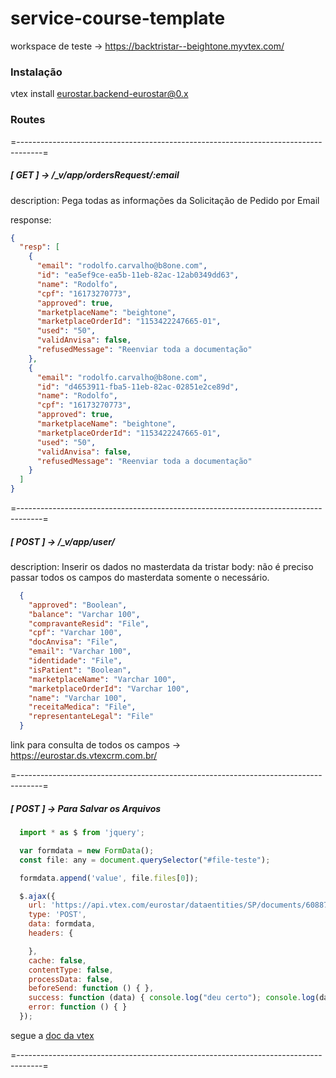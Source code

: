 # service-course-template

workspace de teste -> https://backtristar--beightone.myvtex.com/

### Instalação

vtex install eurostar.backend-eurostar@0.x

### Routes

=------------------------------------------------------------------------------------=

##### [ GET ] -> /_v/app/ordersRequest/:email

description: Pega todas as informações da Solicitação de Pedido por Email

response: 

```json
{
  "resp": [
    {
      "email": "rodolfo.carvalho@b8one.com",
      "id": "ea5ef9ce-ea5b-11eb-82ac-12ab0349dd63",
      "name": "Rodolfo",
      "cpf": "16173270773",
      "approved": true,
      "marketplaceName": "beightone",
      "marketplaceOrderId": "1153422247665-01",
      "used": "50",
      "validAnvisa": false,
      "refusedMessage": "Reenviar toda a documentação"
    },
    {
      "email": "rodolfo.carvalho@b8one.com",
      "id": "d4653911-fba5-11eb-82ac-02851e2ce89d",
      "name": "Rodolfo",
      "cpf": "16173270773",
      "approved": true,
      "marketplaceName": "beightone",
      "marketplaceOrderId": "1153422247665-01",
      "used": "50",
      "validAnvisa": false,
      "refusedMessage": "Reenviar toda a documentação"
    }
  ]
}

```

=------------------------------------------------------------------------------------=

##### [ POST ] -> /_v/app/user/

description: Inserir os dados no masterdata da tristar
body: não é preciso passar todos os campos do masterdata somente o necessário.

```json
  {
    "approved": "Boolean",
    "balance": "Varchar 100",
    "compravanteResid": "File",
    "cpf": "Varchar 100",
    "docAnvisa": "File",
    "email": "Varchar 100",
    "identidade": "File",
    "isPatient": "Boolean",
    "marketplaceName": "Varchar 100",
    "marketplaceOrderId": "Varchar 100",
    "name": "Varchar 100",
    "receitaMedica": "File",
    "representanteLegal": "File"
  }
```

link para consulta de todos os campos -> https://eurostar.ds.vtexcrm.com.br/

=------------------------------------------------------------------------------------=

##### [ POST ] -> Para Salvar os Arquivos

```javascript
  import * as $ from 'jquery';

  var formdata = new FormData();
  const file: any = document.querySelector("#file-teste");

  formdata.append('value', file.files[0]);

  $.ajax({
    url: 'https://api.vtex.com/eurostar/dataentities/SP/documents/608876b0-ee29-11eb-82ac-1606a004d031/compravanteResid/attachments',
    type: 'POST',
    data: formdata,
    headers: {

    },
    cache: false,
    contentType: false,
    processData: false,
    beforeSend: function () { },
    success: function (data) { console.log("deu certo"); console.log(data); },
    error: function () { }
  });
``` 
 segue a [doc da vtex](https://developers.vtex.com/vtex-rest-api/reference/attachments-1)
 
=------------------------------------------------------------------------------------=

